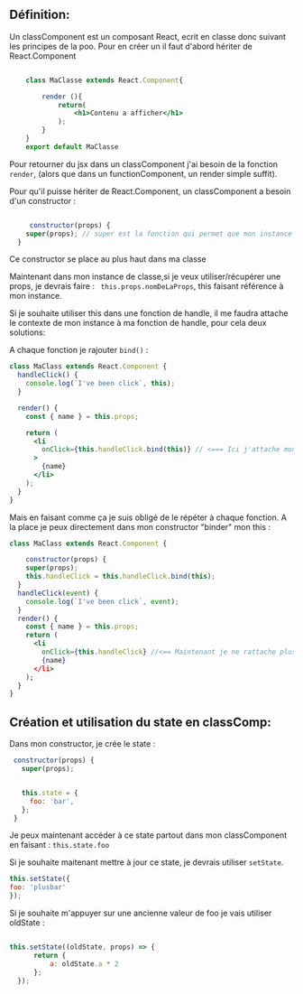 ## Définition: 
Un classComponent est un composant React, ecrit en classe donc suivant les principes de la poo. 
Pour en créer un il faut d'abord hériter de React.Component

```jsx

    class MaClasse extends React.Component{

        render (){
            return(
                <h1>Contenu a afficher</h1>
            );
        }
    }
    export default MaClasse

```
Pour retourner du jsx dans un classComponent j'ai besoin de la fonction `render`,  (alors que dans un functionComponent, un render simple suffit).

Pour qu'il puisse hériter de React.Component, un classComponent a besoin d'un constructor : 

```jsx

     constructor(props) {
    super(props); // super est la fonction qui permet que mon instance hérite des propriétés de classe
  }
```
Ce constructor se place au plus haut dans ma classe

Maintenant dans mon instance de classe,si je veux utiliser/récupérer une props, je devrais faire : ` this.props.nomDeLaProps`, this faisant référence à mon instance.

Si je souhaite utiliser this dans une fonction de handle, il me faudra attache le contexte de mon instance à ma fonction de handle, pour cela deux solutions: 

A chaque fonction je rajouter `bind()` : 

```jsx
class MaClass extends React.Component {
  handleClick() {
    console.log(`I've been click`, this);
  }

  render() {
    const { name } = this.props;

    return (
      <li
        onClick={this.handleClick.bind(this)} // <=== Ici j'attache mon contexte
      >
        {name}
      </li>
    );
  }
}
```

Mais en faisant comme ça je suis obligé de le répéter à chaque fonction. A la place je peux directement dans mon constructor "binder" mon this : 


```jsx
class MaClass extends React.Component {

    constructor(props) {
    super(props);
    this.handleClick = this.handleClick.bind(this);
  }
  handleClick(event) {
    console.log(`I've been click`, event);
  }
  render() {
    const { name } = this.props;
    return (
      <li
        onClick={this.handleClick} //<== Maintenant je ne rattache plus avec bind puisqu'il est définit dans mon constructor
        {name}
      </li>
    );
  }
}
```
 ## Création et utilisation du state en classComp:

 Dans mon constructor, je crée le state :  

 ```js
  constructor(props) {
    super(props); 


    this.state = {
      foo: 'bar',
    };
  }
```

Je peux maintenant accéder à ce state partout dans mon classComponent en faisant : `this.state.foo`

Si je souhaite maitenant mettre à jour ce state, je devrais utiliser  `setState`. 

```jsx
this.setState({
foo: 'plusbar'
});

```
Si je souhaite m'appuyer sur une ancienne valeur de foo je vais utiliser oldState : 
```jsx

this.setState((oldState, props) => {
      return {
          a: oldState.a * 2
      };
  });

```

